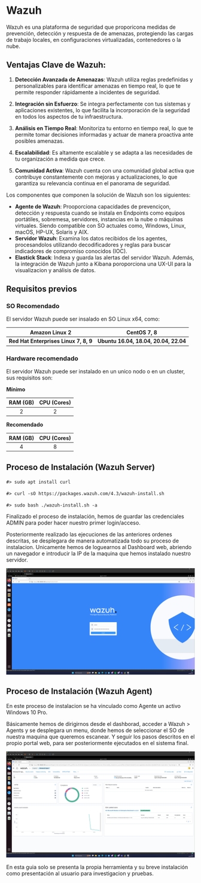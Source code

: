 # Wazuh

Wazuh es una plataforma de seguridad que proporicona medidas de prevención, detección y respuesta de de amenazas, protegiendo las cargas de trabajo locales, en configuraciones virtualizadas, contenedores o la nube.

## Ventajas Clave de Wazuh:

1.  **Detección Avanzada de Amenazas**: Wazuh utiliza reglas predefinidas y personalizables para identificar amenazas en tiempo real, lo que te permite responder rápidamente a incidentes de seguridad.

2.  **Integración sin Esfuerzo**: Se integra perfectamente con tus sistemas y aplicaciones existentes, lo que facilita la incorporación de la seguridad en todos los aspectos de tu infraestructura.

3.  **Análisis en Tiempo Real**: Monitoriza tu entorno en tiempo real, lo que te permite tomar decisiones informadas y actuar de manera proactiva ante posibles amenazas.

4.  **Escalabilidad**: Es altamente escalable y se adapta a las necesidades de tu organización a medida que crece.

5.  **Comunidad Activa**: Wazuh cuenta con una comunidad global activa que contribuye constantemente con mejoras y actualizaciones, lo que garantiza su relevancia continua en el panorama de seguridad.

Los componentes que componen la solución de Wazuh son los siguientes:
- **Agente de Wazuh**: Prooporciona capacidades de prevenciçon, detección y respuesta cuando se instala en Endpoints como equipos portátiles, sobremesa, servidores, instancias en la nube o máquinas virtuales. Siendo compatible con SO actuales como, Windows, Linux, macOS, HP-UX, Solaris y AIX.
- **Servidor Wazuh**: Examina los datos recibidos de los agentes, procesandolos utilizando decodificadores y reglas para buscar indicadores de compromiso conocidos (IOC).
- **Elastick Stack**: Indexa y guarda las alertas del servidor Wazuh. Además, la integración de Wazuh junto a Kibana poroporciona una UX-UI para la visualizacion y análisis de datos.


## Requisitos previos

### SO Recomendado

El servidor Wazuh puede ser insalado en SO Linux x64, como:

| **Amazon Linux 2**                    	| **CentOS 7, 8**                       	|
|---------------------------------------	|---------------------------------------	|
| **Red Hat Enterprises Linux 7, 8, 9** 	| **Ubuntu 16.04, 18.04, 20.04, 22.04** 	|

### Hardware recomendado

El servidor Wazuh puede ser instalado en un unico nodo o en un cluster, sus requisitos son:

**Mínimo**

| RAM (GB) 	| CPU (Cores) 	|
|:--:|:--:|
| 2        	| 2           	|

**Recomendado**

| RAM (GB) 	| CPU (Cores) 	|
|:--:|:--:|
| 4        	| 8           	|

## Proceso de Instalación (Wazuh Server)

`#> sudo apt install curl `

`#> curl -sO https://packages.wazuh.com/4.3/wazuh-install.sh `

`#> sudo bash ./wazuh-install.sh -a`

Finalizado el proceso de instalación, hemos de guardar las credenciales ADMIN para poder hacer nuestro primer login/acceso.

Posteriormente realizado las ejecuciones de las anteriores ordenes descritas, se desplegara de manera automatizada todo su proceso de instalacion. Unicamente hemos de loguearnos al Dashboard web, abriendo un navegador e introducir la IP de la maquina que hemos instalado nuestro servidor.

![imagen1](https://github.com/miguelmtnezz/Wazuh-Deploy/blob/main/img/login.png?raw=true)

## Proceso de Instalación (Wazuh Agent)

En este proceso de instalacion se ha vinculado como Agente un activo Windows 10 Pro.

Básicamente hemos de dirigirnos desde el dashborad, acceder a Wazuh > Agents y se desplegara un menu, donde hemos de seleccionar el SO de nuestra maquina que queremos escanear. Y seguir los pasos descritos en el propio portal web, para ser posteriormente ejecutados en el sistema final.

![imagen2](https://github.com/miguelmtnezz/Wazuh-Deploy/blob/main/img/agent.png?raw=true)

En esta guia solo se presenta la propia herramienta y su breve instalación como presentación al usuario para investigacion y pruebas.